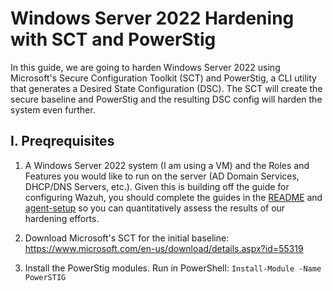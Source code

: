 # Windows Server 2022 Hardening with SCT and PowerStig
In this guide, we are going to harden Windows Server 2022 using Microsoft's Secure Configuration Toolkit (SCT) and PowerStig, a CLI utility that generates a Desired State Configuration (DSC). The SCT will create the secure baseline and PowerStig and the resulting DSC config will harden the system even further.

## I. Preqrequisites

1. A Windows Server 2022 system (I am using a VM) and the Roles and Features you would like to run on the server (AD Domain Services, DHCP/DNS Servers, etc.). Given this is building off the guide for configuring Wazuh, you should complete the guides in the [README](Wazuh-VM-Lab/README.md) and [agent-setup](agent-setup.md) so you can quantitatively assess the results of our hardening efforts.

2. Download Microsoft's SCT for the initial baseline: https://www.microsoft.com/en-us/download/details.aspx?id=55319

3. Install the PowerStig modules. Run in PowerShell: `Install-Module -Name PowerSTIG`
